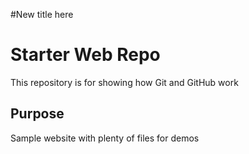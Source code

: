 #New title here

# Starter Web Repo

This repository is for showing how Git and GitHub work

## Purpose

Sample website with plenty of files for demos